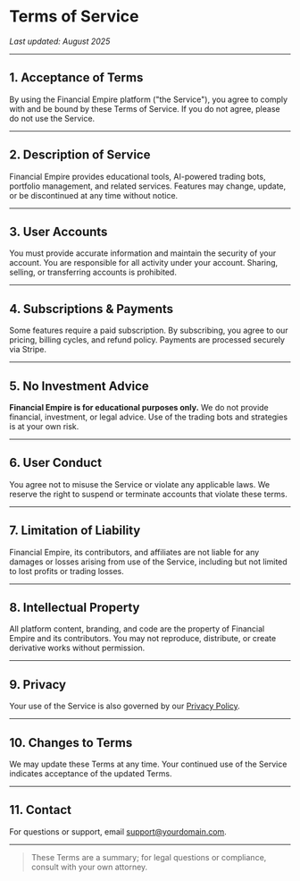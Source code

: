 # Terms of Service

_Last updated: August 2025_

---

## 1. Acceptance of Terms

By using the Financial Empire platform ("the Service"), you agree to comply with and be bound by these Terms of Service. If you do not agree, please do not use the Service.

---

## 2. Description of Service

Financial Empire provides educational tools, AI-powered trading bots, portfolio management, and related services. Features may change, update, or be discontinued at any time without notice.

---

## 3. User Accounts

You must provide accurate information and maintain the security of your account. You are responsible for all activity under your account. Sharing, selling, or transferring accounts is prohibited.

---

## 4. Subscriptions & Payments

Some features require a paid subscription. By subscribing, you agree to our pricing, billing cycles, and refund policy. Payments are processed securely via Stripe.

---

## 5. No Investment Advice

**Financial Empire is for educational purposes only.** We do not provide financial, investment, or legal advice. Use of the trading bots and strategies is at your own risk.

---

## 6. User Conduct

You agree not to misuse the Service or violate any applicable laws. We reserve the right to suspend or terminate accounts that violate these terms.

---

## 7. Limitation of Liability

Financial Empire, its contributors, and affiliates are not liable for any damages or losses arising from use of the Service, including but not limited to lost profits or trading losses.

---

## 8. Intellectual Property

All platform content, branding, and code are the property of Financial Empire and its contributors. You may not reproduce, distribute, or create derivative works without permission.

---

## 9. Privacy

Your use of the Service is also governed by our [Privacy Policy](./PRIVACY.md).

---

## 10. Changes to Terms

We may update these Terms at any time. Your continued use of the Service indicates acceptance of the updated Terms.

---

## 11. Contact

For questions or support, email [support@yourdomain.com](mailto:support@yourdomain.com).

---

> These Terms are a summary; for legal questions or compliance, consult with your own attorney.
